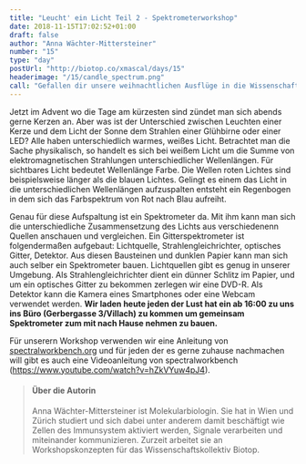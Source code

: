 ```yaml
---
title: "Leucht' ein Licht Teil 2 - Spektrometerworkshop"
date: 2018-11-15T17:02:52+01:00
draft: false
author: "Anna Wächter-Mittersteiner"
number: "15"
type: "day"
postUrl: "http://biotop.co/xmascal/days/15"
headerimage: "/15/candle_spectrum.png"
call: "Gefallen dir unsere weihnachtlichen Ausflüge in die Wissenschaft? Werde Fördermitglied und unterstütze unsere Aktivitäten! joinus@biotop.co"
---
```

Jetzt im Advent wo die Tage am kürzesten sind zündet man sich abends gerne Kerzen an. Aber was ist der Unterschied zwischen Leuchten einer Kerze und dem Licht der Sonne dem Strahlen einer Glühbirne oder einer LED? Alle haben unterschiedlich warmes, weißes Licht.
Betrachtet man die Sache physikalisch, so handelt es sich bei weißem Licht um die Summe von elektromagnetischen Strahlungen unterschiedlicher Wellenlängen. Für sichtbares Licht bedeutet Wellenlänge Farbe. Die Wellen roten Lichtes sind beispielsweise länger als die blauen Lichtes. Gelingt es einem das Licht in die unterschiedlichen Wellenlängen aufzuspalten entsteht ein Regenbogen in dem sich das Farbspektrum von Rot nach Blau aufreiht.

Genau für diese Aufspaltung ist ein Spektrometer da. Mit ihm kann man sich die unterschiedliche Zusammensetzung des Lichts aus verschiedenenn Quellen anschauen und vergleichen. Ein Gitterspektrometer ist folgendermaßen aufgebaut: Lichtquelle, Strahlengleichrichter, optisches Gitter, Detektor. Aus diesen Bausteinen und dunklen Papier kann man sich auch selber ein Spektrometer bauen. Lichtquellen gibt es genug in unserer Umgebung. Als Strahlengleichrichter dient ein dünner Schlitz im Papier, und um ein optisches Gitter zu bekommen zerlegen wir eine DVD-R. Als Detektor kann die Kamera eines Smartphones oder eine Webcam verwendet werden. **Wir laden heute jeden der Lust hat ein ab 16:00 zu uns ins Büro (Gerbergasse 3/Villach) zu kommen um gemeinsam Spektrometer zum mit nach Hause nehmen zu bauen.**

Für unserern Workshop verwenden wir eine Anleitung von [spectralworkbench.org](http://spectralworkbench.org) und für jeden der es gerne zuhause nachmachen will gibt es auch eine Videoanleitung von spectralworkbench (https://www.youtube.com/watch?v=hZkVYuw4pJ4).

> #### Über die Autorin
> Anna Wächter-Mittersteiner ist Molekularbiologin. Sie hat in Wien und Zürich studiert und sich dabei unter anderem damit beschäftigt wie Zellen des Immunsystem aktiviert werden, Signale verarbeiten und miteinander kommunizieren. Zurzeit arbeitet sie an Workshopskonzepten für das Wissenschaftskollektiv Biotop.
<!--more-->
